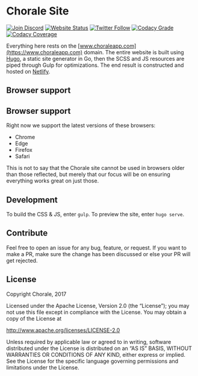 # Chorale Site

[![Join Discord](https://img.shields.io/discord/330694680318574592.svg?style=flat-square)](https://discord.gg/BUbfvsM)
[![Website Status](https://img.shields.io/website-up-down-green-red/https/www.choraleapp.com.svg?label=status&style=flat-square)](https://www.choraleapp.com)
[![Twitter Follow](https://img.shields.io/twitter/follow/choraleapp.svg?style=social&label=follow)](https://twitter.com/choraleapp)
[![Codacy Grade](https://img.shields.io/codacy/grade/6b6c56008b8f4518aa074da6fa16f016.svg?style=flat-square)](https://www.codacy.com/app/git_19/chorale?utm_source=github.com&amp;utm_medium=referral&amp;utm_content=choraleapp/chorale&amp;utm_campaign=Badge_Grade)
[![Codacy Coverage](https://img.shields.io/codacy/coverage/6b6c56008b8f4518aa074da6fa16f016.svg?style=flat-square)](https://www.codacy.com/app/git_19/chorale?utm_source=github.com&amp;utm_medium=referral&amp;utm_content=choraleapp/chorale)

Everything here rests on the [www.choraleapp.com](https://www.choraleapp.com) domain. The entire website is built using [Hugo](https://gohugo.io), a static site generator in Go, then the SCSS and JS resources are piped through Gulp for optimizations. The end result is constructed and hosted on [Netlify](https://www.netlify.com/?ref=choraleappdotcomgithub).

## Browser support

## Browser support

Right now we support the latest versions of these browsers:

+ Chrome
+ Edge
+ Firefox
+ Safari

This is not to say that the Chorale site cannot be used in browsers older than those reflected, but merely that our focus will be on ensuring everything works great on just those.

## Development

To build the CSS & JS, enter `gulp`. To preview the site, enter `hugo serve`.

## Contribute

Feel free to open an issue for any bug, feature, or request. If you want to make a PR, make sure the change has been discussed or else your PR will get rejected.

## License

Copyright Chorale, 2017

Licensed under the Apache License, Version 2.0 (the “License”);
you may not use this file except in compliance with the License.
You may obtain a copy of the License at

  http://www.apache.org/licenses/LICENSE-2.0

Unless required by applicable law or agreed to in writing, software
distributed under the License is distributed on an “AS IS” BASIS,
WITHOUT WARRANTIES OR CONDITIONS OF ANY KIND, either express or implied.
See the License for the specific language governing permissions and
limitations under the License.
